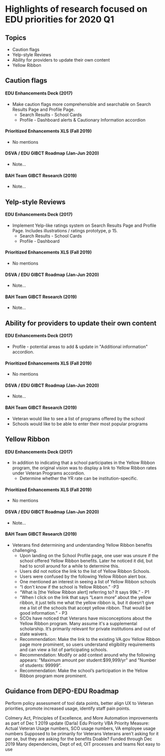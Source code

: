 # Highlights of research focused on EDU priorities for 2020 Q1

## Topics
* Caution flags
* Yelp-style Reviews
* Ability for providers to update their own content
* Yellow Ribbon

## Caution flags

#### EDU Enhancements Deck (2017)
* Make caution flags more comprehensible and searchable on Search Results Page and Profile Page.
    * Search Results - School Cards
    * Profile - Dashboard alerts & Cautionary Information accordion

#### Prioritized Enhancements XLS (Fall 2019)
* No mentions

#### DSVA / EDU GIBCT Roadmap (Jan-Jun 2020)
* Note...

#### BAH Team GIBCT Research (2019)
* Note...

## Yelp-style Reviews

#### EDU Enhancements Deck (2017)
* Implement Yelp-like ratings system on Search Results Page and Profile Page. Includes illustrations / ratings prototype, p 15. 
    * Search Results - School Cards
    * Profile - Dashboard 

#### Prioritized Enhancements XLS (Fall 2019)
* No mentions

#### DSVA / EDU GIBCT Roadmap (Jan-Jun 2020)
* Note...

#### BAH Team GIBCT Research (2019)
* Note...


## Ability for providers to update their own content

#### EDU Enhancements Deck (2017)
* Profile - potential areas to add & update in "Additional information" accordion. 

#### Prioritized Enhancements XLS (Fall 2019)
* No mentions

#### DSVA / EDU GIBCT Roadmap (Jan-Jun 2020)
* Note...

#### BAH Team GIBCT Research (2019)
* Veteran would like to see a list of programs offered by the school
* Schools would like to be able to enter their most popular programs


## Yellow Ribbon

#### EDU Enhancements Deck (2017)
* In addition to indicating that a school participates in the Yellow Ribbon program, the original vision was to display a link to Yellow Ribbon rates under Veteran Programs accordion. 
  * Determine whether the YR rate can be institution-specific.

#### Prioritized Enhancements XLS (Fall 2019)
* No mentions

#### DSVA / EDU GIBCT Roadmap (Jan-Jun 2020)
* Note...

#### BAH Team GIBCT Research (2019)
* Veterans find determining and understanding Yellow Ribbon benefits challenging.
   * Upon landing on the School Profile page, one user was unsure if the school offered Yellow Ribbon benefits. Later he noticed it did, but had to scroll around for a while to determine this. 
   * Users did not notice the link to the list of Yellow Ribbon Schools. 
   * Users were confused by the following Yellow Ribbon alert box.
   * One mentioned an interest in seeing a list of Yellow Ribbon schools
   * “I don't know if the school is Yellow Ribbon.” -P3
   * “What is [the Yellow Ribbon alert] referring to? It says 99k.” - P1
   * “When I click on the link that says “Learn more” about the yellow ribbon, it just tells me what the yellow ribbon is, but it doesn’t give me a list of the schools that accept yellow ribbon. That would be good information.” - P3
   * SCOs have noticed that Veterans have misconceptions about the Yellow Ribbon program. Many assume it's a supplemental scholarship. It’s primarily relevant for private institutions and out of state waivers.
   * Recommendation: Make the link to the existing VA.gov Yellow Ribbon page more prominent, so users
understand eligibility requirements and can view a list of participating schools.
   * Recommendation: Modify or add context around why the following appears: "Maximum amount per student:$99,999/yr" and "Number of students: 99999". 
   * Recommendation: Make the school’s participation in the Yellow Ribbon program more prominent.


## Guidance from DEPO-EDU Roadmap
Perform policy assessment of tool data points, better align UX to Veteran priorities, promote increased usage, identify staff pain points. 

Colmery Act, Principles of Excellence, and More
Automation improvements as part of Dec 1 2019 update (Darla) 
Edu Priority
VBA Priority
Measure: Actual Veteran Usage numbers, SCO usage numbers, VA employee usage numbers
Supposed to be primarily for Veterans
Veterans aren’t asking for it per se, but they are asking for the benefits
Doable? 
Funded through Dec 2019
Many dependencies, Dept of ed, OIT processes and teams
Not easy to use
